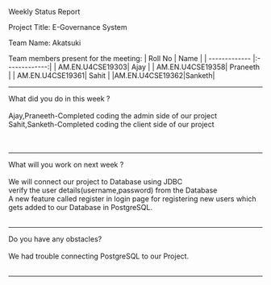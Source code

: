 Weekly Status Report 

 

Project Title:		E-Governance System <br>		

 

Team Name: Akatsuki

 

Team members present for the meeting: 
| Roll No      | Name          |
| ------------- |:-------------:|
| AM.EN.U4CSE19303|  Ajay |
| AM.EN.U4CSE19358|  Praneeth  |
| AM.EN.U4CSE19361| Sahit | 
|AM.EN.U4CSE19362|Sanketh|
 

 -------------------------------------------------------------------------------------------------------------------------------------

 

What did you do in this week ?<br><br>
Ajay,Praneeth-Completed coding the admin side of our project<br>
Sahit,Sanketh-Completed coding the client side of our project <br><br>
<br>


----------------------------------------------------------------------------------------------------------------------------------------

 

 

 


What will you work on next week ?<br><br>
We will connect our project to Database using JDBC<br>
verify the user details(username,password) from the Database<br>
A new feature called register in login page for registering new users which gets added to our Database in PostgreSQL.<br><br>

 -------------------------------------------------------------------------------------------------------------------------------------
 

 

 


 

Do you have any obstacles? <br><br>
We had trouble connecting PostgreSQL to our Project.<br>
<br>

 -------------------------------------------------------------------------------------------------------------------------------------
 

 

 

 
